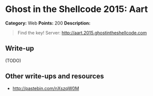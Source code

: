 # Ghost in the Shellcode 2015: Aart

**Category:** Web
**Points:** 200
**Description:**

> Find the key!
> Server: http://aart.2015.ghostintheshellcode.com

## Write-up

(TODO)

## Other write-ups and resources

* <http://pastebin.com/nXszqW0M>
